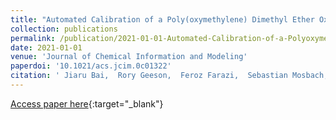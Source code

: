 ```yaml
---
title: "Automated Calibration of a Poly(oxymethylene) Dimethyl Ether Oxidation Mechanism Using the Knowledge Graph Technology"
collection: publications
permalink: /publication/2021-01-01-Automated-Calibration-of-a-Polyoxymethylene-Dimethyl-Ether-Oxidation-Mechanism-Using-the-Knowledge-Graph-Technology
date: 2021-01-01
venue: 'Journal of Chemical Information and Modeling'
paperdoi: '10.1021/acs.jcim.0c01322'
citation: ' Jiaru Bai,  Rory Geeson,  Feroz Farazi,  Sebastian Mosbach,  Jethro Akroyd,  Eric Bringley,  Markus Kraft, &quot;Automated Calibration of a Poly(oxymethylene) Dimethyl Ether Oxidation Mechanism Using the Knowledge Graph Technology.&quot; Journal of Chemical Information and Modeling, 2021.'
---
```

[Access paper here](https://doi.org/10.1021/acs.jcim.0c01322){:target="_blank"}
